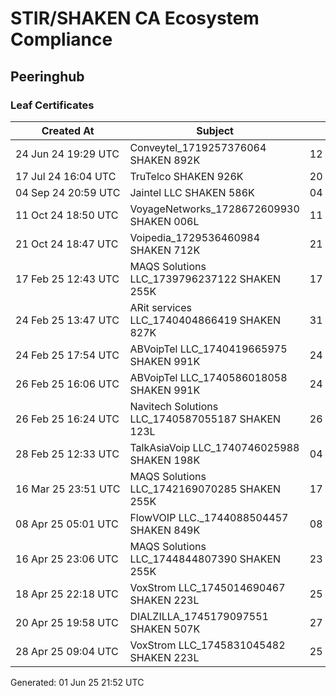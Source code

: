 # STIR/SHAKEN CA Ecosystem Compliance

## Peeringhub

### Leaf Certificates

| Created At | Subject | Not After | Problems | Link |
|------------|---------|-----------|----------|------|
| 24&#160;Jun&#160;24&#160;19:29&#160;UTC | Conveytel_1719257376064 SHAKEN 892K | 12&#160;Jun&#160;25&#160;17:13&#160;UTC | false | [view](../CERTS/76b71d6315c37ab0edcda6ec33f44649a9a29d005ea8e390b622415b0c907c87/README.md) |
| 17&#160;Jul&#160;24&#160;16:04&#160;UTC | TruTelco SHAKEN 926K | 20&#160;May&#160;25&#160;17:55&#160;UTC | false | [view](../CERTS/552bc06d4306f0f17761764b12fc0955e20640d0875bd950d7eb0f847b99a7cb/README.md) |
| 04&#160;Sep&#160;24&#160;20:59&#160;UTC | Jaintel LLC SHAKEN 586K | 04&#160;Sep&#160;25&#160;20:59&#160;UTC | false | [view](../CERTS/2b291c419ae7f36b4e6626c61b973a82ce6c2f840b90491e142de89571f827a7/README.md) |
| 11&#160;Oct&#160;24&#160;18:50&#160;UTC | VoyageNetworks_1728672609930 SHAKEN 006L | 11&#160;Oct&#160;25&#160;18:50&#160;UTC | false | [view](../CERTS/c96b4c6a543b1df3110d0769b4c64e096e5749fb1ae434b0e9f317eec8bf4e6a/README.md) |
| 21&#160;Oct&#160;24&#160;18:47&#160;UTC | Voipedia_1729536460984 SHAKEN 712K | 21&#160;Oct&#160;25&#160;18:47&#160;UTC | false | [view](../CERTS/77b337bd7af475c810110836e6cbd153aa04051e61712de0caed187aa1268618/README.md) |
| 17&#160;Feb&#160;25&#160;12:43&#160;UTC | MAQS Solutions LLC_1739796237122 SHAKEN 255K | 17&#160;Mar&#160;25&#160;15:57&#160;UTC | false | [view](../CERTS/41d07506476fc1b652454b06adb6dc49a59a0e4e27894069a2b1d0182fe51132/README.md) |
| 24&#160;Feb&#160;25&#160;13:47&#160;UTC | ARit services LLC_1740404866419 SHAKEN 827K | 31&#160;Mar&#160;25&#160;13:47&#160;UTC | false | [view](../CERTS/0631059d1696a4e695ec9b76d922d55e34f5cc2429889252036e338fd998a471/README.md) |
| 24&#160;Feb&#160;25&#160;17:54&#160;UTC | ABVoipTel LLC_1740419665975 SHAKEN 991K | 24&#160;Mar&#160;25&#160;15:26&#160;UTC | false | [view](../CERTS/a3cd63a3c78bc5c5d64070db52a10f93373cd67bcbb3c3dc8b06b0a98777d3ac/README.md) |
| 26&#160;Feb&#160;25&#160;16:06&#160;UTC | ABVoipTel LLC_1740586018058 SHAKEN 991K | 24&#160;Mar&#160;25&#160;15:26&#160;UTC | false | [view](../CERTS/480bc95a984e74f36d0c858b3161f57a7ed5b82117901cdf249c941da8ebda86/README.md) |
| 26&#160;Feb&#160;25&#160;16:24&#160;UTC | Navitech Solutions LLC_1740587055187 SHAKEN 123L | 26&#160;Mar&#160;25&#160;15:52&#160;UTC | false | [view](../CERTS/b29a9ca0a21874518e8e744cf0a763578744ec557ed15fcdf2c8aada322750af/README.md) |
| 28&#160;Feb&#160;25&#160;12:33&#160;UTC | TalkAsiaVoip LLC_1740746025988 SHAKEN 198K | 04&#160;Apr&#160;25&#160;12:33&#160;UTC | false | [view](../CERTS/73ab5ac552f4ec92e38065dae94be26df475732276a8880749aece510a3551a3/README.md) |
| 16&#160;Mar&#160;25&#160;23:51&#160;UTC | MAQS Solutions LLC_1742169070285 SHAKEN 255K | 17&#160;Apr&#160;25&#160;15:57&#160;UTC | false | [view](../CERTS/fb5fe5cfeb8220d1cf90dca3741e5823c7bd35ff80ea25bdb95f2f7d17e76cf0/README.md) |
| 08&#160;Apr&#160;25&#160;05:01&#160;UTC | FlowVOIP LLC._1744088504457 SHAKEN 849K | 08&#160;Apr&#160;26&#160;05:01&#160;UTC | false | [view](../CERTS/8b02a3c2a6f90aadabb62241d56afa144fb8934f91e055813dcd7a6f5b264aa7/README.md) |
| 16&#160;Apr&#160;25&#160;23:06&#160;UTC | MAQS Solutions LLC_1744844807390 SHAKEN 255K | 23&#160;May&#160;25&#160;23:05&#160;UTC | false | [view](../CERTS/dd3fcb82fa51ecd0220fd63d7bc3f3ecbac0c4ca85cadb2037c79bfa61b52f25/README.md) |
| 18&#160;Apr&#160;25&#160;22:18&#160;UTC | VoxStrom LLC_1745014690467 SHAKEN 223L | 25&#160;May&#160;25&#160;22:15&#160;UTC | false | [view](../CERTS/9b7f40da59774d908ebc4cab92e3f699b5c5223d21035fd7435508504d804f03/README.md) |
| 20&#160;Apr&#160;25&#160;19:58&#160;UTC | DIALZILLA_1745179097551 SHAKEN 507K | 27&#160;May&#160;25&#160;03:55&#160;UTC | false | [view](../CERTS/73b93c3997ec5a2b4e8c8dd23cd824f8301ff5680f78e8f088e0787c3a325cb9/README.md) |
| 28&#160;Apr&#160;25&#160;09:04&#160;UTC | VoxStrom LLC_1745831045482 SHAKEN 223L | 25&#160;May&#160;25&#160;22:15&#160;UTC | false | [view](../CERTS/b81870ac0e69bf94c100cf52e6adebd62169df7bf662bc5f016a1701dae40764/README.md) |


Generated: 01 Jun 25 21:52 UTC